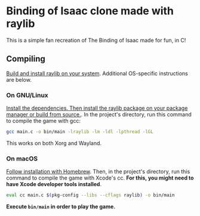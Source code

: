 # Binding of Isaac clone made with raylib
This is a simple fan recreation of The Binding of Isaac made for fun, in C!
## Compiling
[Build and install raylib on your system](https://github.com/raysan5/raylib?tab=readme-ov-file#build-and-installation). Additional OS-specific instructions are below.
### On GNU/Linux
[Install the dependencies. Then install the raylib package on your package manager or build from source.](https://github.com/raysan5/raylib/wiki/Working-on-GNU-Linux).
In the project's directory, run this command to compile the game with gcc:
```sh
gcc main.c -o bin/main -lraylib -lm -ldl -lpthread -lGL
```
This works on both Xorg and Wayland.
### On macOS
[Follow installation with Homebrew](https://github.com/raysan5/raylib/wiki/Working-on-macOS#with-homebrew). Then, in the project's directory, run this command to compile the game with Xcode's cc. **For this, you might need to have Xcode developer tools installed**.
```sh
eval cc main.c $(pkg-config --libs --cflags raylib) -o bin/main
```
**Execute `bin/main` in order to play the game.**
